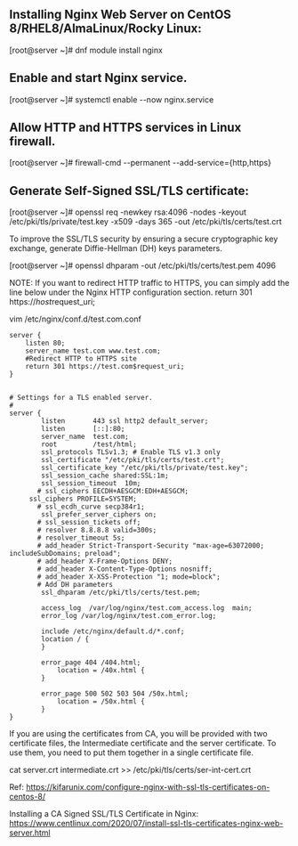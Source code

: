 Installing Nginx Web Server on CentOS 8/RHEL8/AlmaLinux/Rocky Linux:
---------------------

[root@server ~]# dnf module install nginx

Enable and start Nginx service.
--------------------------------
[root@server ~]# systemctl enable --now nginx.service

Allow HTTP and HTTPS services in Linux firewall.
--------------------------------
[root@server ~]# firewall-cmd --permanent --add-service={http,https}

Generate Self-Signed SSL/TLS certificate:
---------------------------------
 [root@server ~]# openssl req -newkey rsa:4096 -nodes -keyout /etc/pki/tls/private/test.key -x509 -days 365 -out /etc/pki/tls/certs/test.crt 

To improve the SSL/TLS security by ensuring a secure cryptographic key exchange, generate Diffie-Hellman (DH) keys parameters.

[root@server ~]# openssl dhparam -out /etc/pki/tls/certs/test.pem 4096


NOTE: If you want to redirect HTTP traffic to HTTPS, you can simply add the line below under the Nginx HTTP configuration section.
return 301 https://$host$request_uri;

 vim /etc/nginx/conf.d/test.com.conf
```
server {
    listen 80;
    server_name test.com www.test.com;
    #Redirect HTTP to HTTPS site
    return 301 https://test.com$request_uri;
}


# Settings for a TLS enabled server.
#
server {
        listen       443 ssl http2 default_server;
        listen       [::]:80;
        server_name  test.com;
        root         /test/html;
        ssl_protocols TLSv1.3; # Enable TLS v1.3 only
        ssl_certificate "/etc/pki/tls/certs/test.crt";
        ssl_certificate_key "/etc/pki/tls/private/test.key";
        ssl_session_cache shared:SSL:1m;
        ssl_session_timeout  10m;
       # ssl_ciphers EECDH+AESGCM:EDH+AESGCM;
 	 ssl_ciphers PROFILE=SYSTEM;
       # ssl_ecdh_curve secp384r1;
        ssl_prefer_server_ciphers on;
       # ssl_session_tickets off;
       # resolver 8.8.8.8 valid=300s;
       # resolver_timeout 5s;
       # add_header Strict-Transport-Security "max-age=63072000; includeSubDomains; preload";
       # add_header X-Frame-Options DENY;
       # add_header X-Content-Type-Options nosniff;
       # add_header X-XSS-Protection "1; mode=block";
       # Add DH parameters
        ssl_dhparam /etc/pki/tls/certs/test.pem;

        access_log  /var/log/nginx/test.com_access.log  main;
        error_log /var/log/nginx/test.com_error.log;

        include /etc/nginx/default.d/*.conf;
        location / {
        }

        error_page 404 /404.html;
            location = /40x.html {
        }

        error_page 500 502 503 504 /50x.html;
            location = /50x.html {
        }
}
```
If you are using the certificates from CA, you will be provided with two certificate files, the Intermediate certificate and the server certificate. To use them, you need to put them together in a single certificate file.

cat server.crt intermediate.crt >> /etc/pki/tls/certs/ser-int-cert.crt

Ref:
https://kifarunix.com/configure-nginx-with-ssl-tls-certificates-on-centos-8/

Installing a CA Signed SSL/TLS Certificate in Nginx:
https://www.centlinux.com/2020/07/install-ssl-tls-certificates-nginx-web-server.html
